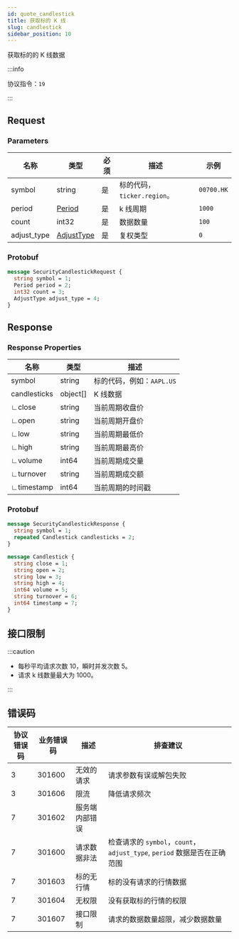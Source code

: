 ```yaml
---
id: quote_candlestick
title: 获取标的 K 线
slug: candlestick
sidebar_position: 10
---
```


获取标的的 K 线数据

:::info

协议指令：`19`

:::

## Request

### Parameters

| 名称        | 类型                               | 必须 | 描述                        | 示例       |
| ----------- | ---------------------------------- | ---- | --------------------------- | ---------- |
| symbol      | string                             | 是   | 标的代码，`ticker.region`。 | `00700.HK` |
| period      | [Period](../object#period)         | 是   | k 线周期                    | `1000`     |
| count       | int32                              | 是   | 数据数量                    | `100`      |
| adjust_type | [AdjustType](../object#adjusttype) | 是   | 复权类型                    | `0`        |

### Protobuf

```protobuf
message SecurityCandlestickRequest {
  string symbol = 1;
  Period period = 2;
  int32 count = 3;
  AdjustType adjust_type = 4;
}
```

## Response

### Response Properties

| 名称         | 类型     | 描述                      |
| ------------ | -------- | ------------------------- |
| symbol       | string   | 标的代码，例如：`AAPL.US` |
| candlesticks | object[] | K 线数据                  |
| ∟close       | string   | 当前周期收盘价            |
| ∟open        | string   | 当前周期开盘价            |
| ∟low         | string   | 当前周期最低价            |
| ∟high        | string   | 当前周期最高价            |
| ∟volume      | int64    | 当前周期成交量            |
| ∟turnover    | string   | 当前周期成交额            |
| ∟timestamp   | int64    | 当前周期的时间戳          |

### Protobuf

```protobuf
message SecurityCandlestickResponse {
  string symbol = 1;
  repeated Candlestick candlesticks = 2;
}

message Candlestick {
  string close = 1;
  string open = 2;
  string low = 3;
  string high = 4;
  int64 volume = 5;
  string turnover = 6;
  int64 timestamp = 7;
}
```

## 接口限制

:::caution

- 每秒平均请求次数 10，瞬时并发次数 5。
- 请求 k 线数量最大为 1000。

:::

## 错误码

| 协议错误码 | 业务错误码 | 描述           | 排查建议                                                                 |
| ---------- | ---------- | -------------- | ------------------------------------------------------------------------ |
| 3          | 301600     | 无效的请求     | 请求参数有误或解包失败                                                   |
| 3          | 301606     | 限流           | 降低请求频次                                                             |
| 7          | 301602     | 服务端内部错误 |                                                                          |
| 7          | 301600     | 请求数据非法   | 检查请求的 `symbol`，`count`，`adjust_type`, `period` 数据是否在正确范围 |
| 7          | 301603     | 标的无行情     | 标的没有请求的行情数据                                                   |
| 7          | 301604     | 无权限         | 没有获取标的行情的权限                                                   |
| 7          | 301607     | 接口限制       | 请求的数据数量超限，减少数据数量                                         |
